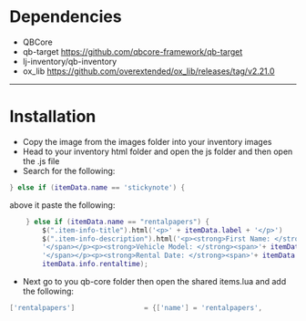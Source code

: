 # Dependencies
- QBCore 
- qb-target https://github.com/qbcore-framework/qb-target
- lj-inventory/qb-inventory
- ox_lib https://github.com/overextended/ox_lib/releases/tag/v2.21.0
------------------------------------------------------------------------------------

# Installation

- Copy the image from the images folder into your inventory images
- Head to your inventory html folder and open the js folder and then open the .js file
- Search for the following:
```lua
} else if (itemData.name == 'stickynote') {
```

above it paste the following:

```lua
    } else if (itemData.name == "rentalpapers") {
        $(".item-info-title").html('<p>' + itemData.label + '</p>')
        $(".item-info-description").html('<p><strong>First Name: </strong><span>'+ itemData.info.firstname + '</span></p><p><strong>Last Name: </strong><span>'+ itemData.info.lastname +
        '</span></p><p><strong>Vehicle Model: </strong><span>'+ itemData.info.model + '</span></p><p><strong>License Plate: </strong><span>'+ itemData.info.plate+
        '</span></p><p><strong>Rental Date: </strong><span>'+ itemData.info.date + '</span></p><p><strong>Rented At: </strong><span>'+ itemData.info.rentedtime + '</span></p><p><strong>Rental Until: </strong><span>'+ 
        itemData.info.rentaltime);
```

- Next go to you qb-core folder then open the shared items.lua and add the following:
```lua
['rentalpapers'] 				 = {['name'] = 'rentalpapers', 			  	  	['label'] = 'Rental Documents', 			['weight'] = 1000, 		['type'] = 'item', 		['image'] = 'documents.png', 			['unique'] = true, 		['useable'] = true, 	['shouldClose'] = true,	   ['combinable'] = nil,   ['description'] = ''},
```
